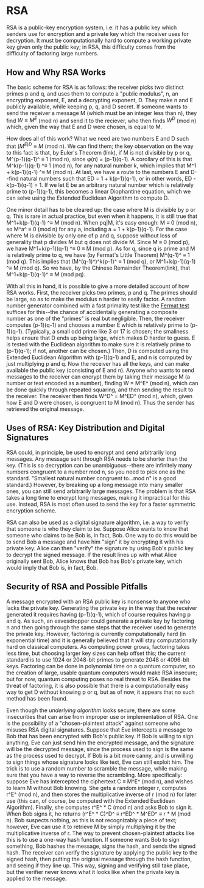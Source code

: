 # RSA
RSA is a public-key encryption system, i.e. it has a public key which senders use for encryption and a private key which the receiver uses for decryption. It must be computationally hard to compute a working private key given only the public key; in RSA, this difficulty comes from the difficulty of factoring large numbers.

How and Why RSA Works
---------------------
The basic scheme for RSA is as follows: the receiver picks two distinct primes p and q, and uses them to compute a "public modulus", n, an encrypting exponent, E, and a decrypting exponent, D. They make n and E publicly available, while keeping p, q, and D secret. If someone wants to send the receiver a message M (which must be an integer less than n), they find $W \equiv M^E$ (mod n) and send it to the reciever, who then finds $W^D$ (mod n) which, given the way that E and D were chosen, is equal to M.

How does all of this work? What we need are two numbers E and D such that $(M^{E)D} \equiv M$ (mod n). We can find them; the key observation on the way to this fact is that, by Euler's Theorem (link), if M is not divisible by p or q, M^(p-1)(q-1)^ ≡ 1 (mod n), since φ(n) = (p-1)(q-1).  A corollary of this is that M^k(p-1)(q-1) ^≡ 1 (mod n), for any natural number k, which implies that M^1 + k(p-1)(q-1) ^≡ M (mod n). At last, we have a route to the numbers E and D--find natural numbers such that ED = 1 + k(p-1)(q-1), or in other words, ED - k(p-1)(q-1) = 1. If we let E be an arbitrary natural number which is relatively prime to (p-1)(q-1), this becomes a linear Diophantine equation, which we can solve using the Extended Euclidean Algorithm to compute D. 

One minor detail has to be cleared up: the case where M is divisible by p or q. This is rare in actual practice, but even when it happens, it is still true that M^1+k(p-1)(q-1) ^≡ M (mod n). When pq|M, it's easy enough: M ≡ 0 (mod n), so M^a^ ≡ 0 (mod n) for any a, including a = 1 + k(p-1)(q-1). For the case where M is divisible by only one of p and q, suppose without loss of generality that p divides M but q does not divide M. Since M ≡ 0 (mod p), we have M^1+k(p-1)(q-1) ^≡ 0 ≡ M (mod p). As for q, since q is prime and M is relatively prime to q, we have (by Fermat's Little Theorem) M^(q-1)^ ≡ 1 (mod q). This implies that (M^(q-1)^)^k(p-1)^ ≡ 1 (mod q), or M^1+k(p-1)(q-1) ^≡ M (mod q). So we have, by the Chinese Remainder Theorem(link), that M^1+k(p-1)(q-1)^ ≡ M (mod pq).  

With all this in hand, it is possible to give a more detailed account of how RSA works. First, the receiver picks two primes, p and q. The primes should be large, so as to make the modulus n harder to easily factor. A random number generator combined with a fast primality test like the [Fermat test](Primality%20testing.md) suffices for this--the chance of accidentally generating a composite number as one of the "primes" is real but negligible. Then, the receiver computes (p-1)(q-1) and chooses a number E which is relatively prime to (p-1)(q-1). (Typically, a small odd prime like 3 or 17 is chosen; the smallness helps ensure that D ends up being large, which makes D harder to guess. E is tested with the Euclidean algorithm to make sure it is relatively prime to (p-1)(q-1); if not, another can be chosen.) Then, D is computed using the Extended Euclidean Algorithm with (p-1)(q-1) and E, and n is computed by just multiplying p and q. Now the receiver has all the keys, and can make available the public key (consisting of E and n). Anyone who wants to send messages to the receiver can encrypt them by taking their message M (a number or text encoded as a number), finding W = M^E^ (mod n), which can be done quickly through repeated squaring, and then sending the result to the receiver. The receiver then finds W^D^ = M^ED^ (mod n), which, given how E and D were chosen, is congruent to M (mod n). Thus the sender has retrieved the original message. 

Uses of RSA: Key Distribution and Digital Signatures
----------------------------------------------------
RSA could, in principle, be used to encrypt and send arbitrarily long messages. Any message sent through RSA needs to be shorter than the key. (This is so decryption can be unambiguous--there are infinitely many numbers congruent to a number mod n, so you need to pick one as the standard. "Smallest natural number congruent to...mod n" is a good standard.) However, by breaking up a long message into many smaller ones, you can still send arbitrarily large messages. The problem is that RSA takes a long time to encrypt long messages, making it impractical for this use. Instead, RSA is most often used to send the key for a faster symmetric encryption scheme. 

RSA can also be used as a digital signature algorithm, i.e. a way to verify that someone is who they claim to be. Suppose Alice wants to know that someone who claims to be Bob is, in fact, Bob. One way to do this would be to send Bob a message and have him "sign" it by encrypting it with his private key. Alice can then "verify" the signature by using Bob's public key to decrypt the signed message. If the result lines up with what Alice originally sent Bob, Alice knows that Bob has Bob's private key, which would imply that Bob is, in fact, Bob. 

Security of RSA and Possible Pitfalls
-------------------------------------
A message encrypted with an RSA public key is nonsense to anyone who lacks the private key. Generating the private key in the way that the receiver generated it requires having (p-1)(q-1), which of course requires having p and q. As such, an eavesdropper could generate a private key by factoring n and then going through the same steps that the receiver used to generate the private key. However, factoring is currently computationally hard (in exponential time) and it is generally believed that it will stay computationally hard on classical computers. As computing power grows, factoring takes less time, but choosing larger key sizes can help offset this; the current standard is to use 1024 or 2048-bit primes to generate 2048 or 4096-bit keys. Factoring can be done in polynomial time on a quantum computer, so the creation of large, usable quantum computers would make RSA insecure; but for now, quantum computing poses no real threat to RSA.  Besides the threat of factoring, it is also possible that there is a computationally easy way to get D without knowing p or q, but as of now, it appears that no such method has been found. 

Even though the *underlying algorithm* looks secure, there are some insecurities that can arise from improper use or implementation of RSA. One is the possibility of a "chosen-plaintext attack" against someone who misuses RSA digital signatures. Suppose that Eve intercepts a message to Bob that has been encrypted with Bob's public key. If Bob is willing to sign anything, Eve can just send him the encrypted message, and the signature will be the decrypted message, since the process used to sign is the same as the process used to decrypt. If Bob is a bit more canny, and is unwilling to sign things whose signature looks like text, Eve can still exploit him. The trick is to use a random number to scramble the message, while making sure that you have a way to reverse the scrambling. More specifically: suppose Eve has intercepted the ciphertext C ≡ M^E^ (mod n), and wishes to learn M without Bob knowing. She gets a random integer r, computes r^E^ (mod n), and then stores the multiplicative inverse of r (mod n) for later use (this can, of course, be computed with the Extended Euclidean Algorithm). Finally, she computes r^E^ * C (mod n) and asks Bob to sign it. When Bob signs it, he returns (r^E^ * C)^D^ ≡ r^ED^ * M^ED^ ≡ r * M (mod n). Bob suspects nothing, as this is not recognizably a piece of text; however, Eve can use it to retrieve M by simply multiplying it by the multiplicative inverse of r. The way to prevent chosen-plaintext attacks like this is to use a one-way hash function. If someone wants Bob to sign something, Bob hashes the message, signs the hash, and sends the signed hash. The receiver can verify the signature by applying the public key to the signed hash, then putting the original message through the hash function, and seeing if they line up. This way, signing and verifying still take place, but the verifier never knows what it looks like when the private key is applied to the message. 

